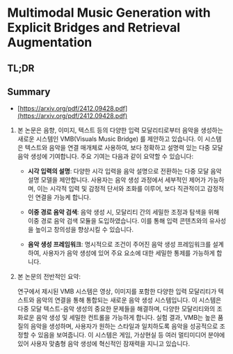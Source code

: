 # Multimodal Music Generation with Explicit Bridges and Retrieval Augmentation
## TL;DR
## Summary
- [https://arxiv.org/pdf/2412.09428.pdf](https://arxiv.org/pdf/2412.09428.pdf)

1. 본 논문은 음향, 이미지, 텍스트 등의 다양한 입력 모달리티로부터 음악을 생성하는 새로운 시스템인 VMB(Visuals Music Bridge) 를 제안하고 있습니다. 이 시스템은 텍스트와 음악을 연결 매개체로 사용하여, 보다 정확하고 설명력 있는 다중 모달 음악 생성에 기여합니다. 주요 기여는 다음과 같이 요약할 수 있습니다:

   - **시각 입력의 설명**: 다양한 시각 입력을 음악 설명으로 전환하는 다중 모달 음악 설명 모델을 제안합니다. 사용자는 음악 생성 과정에서 세부적인 제어가 가능하며, 이는 시각적 입력 및 감정적 단서와 조화를 이루어, 보다 직관적이고 감정적인 연결을 가능케 합니다.

   - **이중 경로 음악 검색**: 음악 생성 시, 모달리티 간의 세밀한 조정과 탐색을 위해 이중 경로 음악 검색 모듈을 도입하였습니다. 이를 통해 입력 콘텐츠와의 유사성을 높이고 창의성을 향상시킬 수 있습니다.

   - **음악 생성 프레임워크**: 명시적으로 조건이 주어진 음악 생성 프레임워크를 설계하여, 사용자가 음악 생성에 있어 주요 요소에 대한 세밀한 통제를 가능하게 합니다.

2. 본 논문의 전반적인 요약:

   연구에서 제시된 VMB 시스템은 영상, 이미지를 포함한 다양한 입력 모달리티가 텍스트와 음악의 연결을 통해 통합되는 새로운 음악 생성 시스템입니다. 이 시스템은 다중 모달 텍스트-음악 생성의 중요한 문제들을 해결하며, 다양한 모달리티와의 조화로운 음악 생성 및 세밀한 컨트롤을 가능하게 합니다. 실험 결과, VMB는 높은 품질의 음악을 생성하며, 사용자가 원하는 스타일과 일치하도록 음악을 성공적으로 조정할 수 있음을 보여줍니다. 이 시스템은 게임, 가상현실 등 여러 멀티미디어 분야에 있어 사용자 맞춤형 음악 생성에 혁신적인 잠재력을 지니고 있습니다.